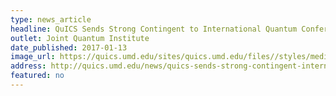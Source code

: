 ```yaml
---
type: news_article
headline: QuICS Sends Strong Contingent to International Quantum Conference
outlet: Joint Quantum Institute
date_published: 2017-01-13
image_url: https://quics.umd.edu/sites/quics.umd.edu/files//styles/medium/public/Fefferman_0.JPG?itok=3UNKb2Ev
address: http://quics.umd.edu/news/quics-sends-strong-contingent-international-quantum-conference
featured: no
---
```

